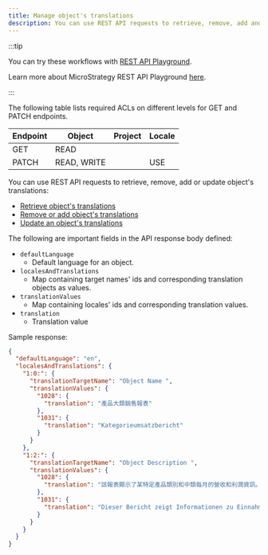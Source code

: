 ```yaml
---
title: Manage object's translations
description: You can use REST API requests to retrieve, remove, add and update object's translations.
---
```


<Available since="2021 Update 7" />

:::tip

You can try these workflows with [REST API Playground](https://www.postman.com/microstrategysdk/workspace/microstrategy-rest-api/folder/16131298-d83e2ec3-5b5b-4fb3-8c30-4338db4c0f51?ctx=documentation).

Learn more about MicroStrategy REST API Playground [here](/docs/getting-started/playground.md).

:::

The following table lists required ACLs on different levels for GET and PATCH endpoints.

| Endpoint | Object      | Project | Locale |
| -------- | ----------- | ------- | ------ |
| GET      | READ        |         |        |
| PATCH    | READ, WRITE |         | USE    |

You can use REST API requests to retrieve, remove, add or update object's translations:

- [Retrieve object's translations](../manage-object-translations/retrieve-object-translations.md)
- [Remove or add object's translations](../manage-object-translations/remove-add-object-translations.md)
- [Update an object's translations](../manage-object-translations/update-object-translations.md)

The following are important fields in the API response body defined:

- `defaultLanguage`
  - Default language for an object.
- `localesAndTranslations`
  - Map containing target names' ids and corresponding translation objects as values.
- `translationValues`
  - Map containing locales' ids and corresponding translation values.
- `translation`
  - Translation value

Sample response:

```json
{
  "defaultLanguage": "en",
  "localesAndTranslations": {
    "1:0:": {
      "translationTargetName": "Object Name ",
      "translationValues": {
        "1028": {
          "translation": "產品大類銷售報表"
        },
        "1031": {
          "translation": "Kategorieumsatzbericht"
        }
      }
    },
    "1:2:": {
      "translationTargetName": "Object Description ",
      "translationValues": {
        "1028": {
          "translation": "該報表顯示了某特定產品類別和中類每月的營收和利潤資訊。該利息的產品類別通過分頁選擇。"
        },
        "1031": {
          "translation": "Dieser Bericht zeigt Informationen zu Einnahmen und Gewinn nach Monat für eine bestimmte Kategorie und Subkategorie. Die Kategorie, für die Sie sich interessieren, wird mit Page-By ausgewählt."
        }
      }
    }
  }
}
```
